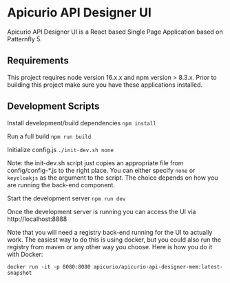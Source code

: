 # Apicurio API Designer UI

Apicurio API Designer UI is a React based Single Page Application based on Patternfly 5.

## Requirements
This project requires node version 16.x.x and npm version > 8.3.x.
Prior to building this project make sure you have these applications installed.

## Development Scripts

Install development/build dependencies
`npm install`

Run a full build
`npm run build`

Initialize config.js
`./init-dev.sh none`

Note: the init-dev.sh script just copies an appropriate file from config/config-*.js to the right place.  You can either specify `none` or `keycloakjs` as the argument to the script.  The choice depends on how you are running the back-end component.

Start the development server
`npm run dev`

Once the development server is running you can access the UI via http://localhost:8888

Note that you will need a registry back-end running for the UI to actually work.  The easiest way to do this is using
docker, but you could also run the registry from maven or any other way you choose.  Here is how you do it with Docker:

`docker run -it -p 8080:8080 apicurio/apicurio-api-designer-mem:latest-snapshot`
